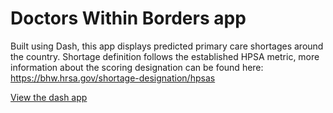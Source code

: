 # Doctors Within Borders app

Built using Dash, this app displays predicted primary care shortages around the country. Shortage definition follows the established HPSA metric, more information about the scoring designation can be found here: https://bhw.hrsa.gov/shortage-designation/hpsas

[View the dash app](http://www.doctorswithinborders.us)
